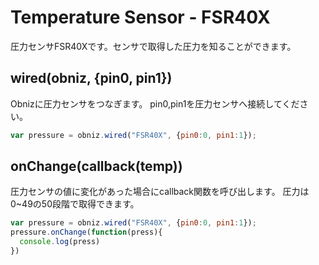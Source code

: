 # Temperature Sensor - FSR40X
圧力センサFSR40Xです。センサで取得した圧力を知ることができます。

## wired(obniz, {pin0, pin1})
Obnizに圧力センサをつなぎます。
pin0,pin1を圧力センサへ接続してください。
```javascript
var pressure = obniz.wired("FSR40X", {pin0:0, pin1:1});
```

## onChange(callback(temp))
圧力センサの値に変化があった場合にcallback関数を呼び出します。
圧力は0~49の50段階で取得できます。

```javascript
var pressure = obniz.wired("FSR40X", {pin0:0, pin1:1});
pressure.onChange(function(press){
  console.log(press)
})
```

